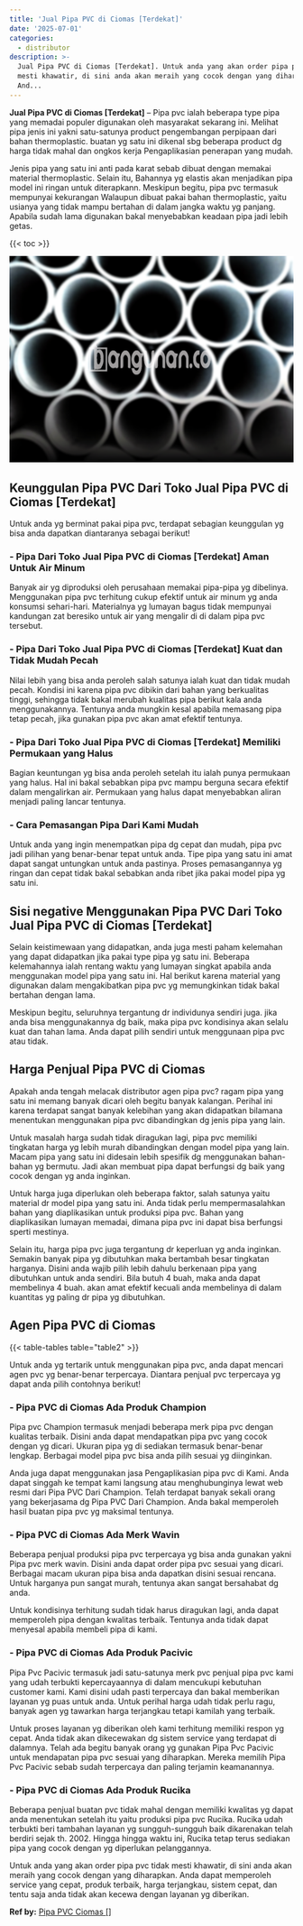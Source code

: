 ```yaml
---
title: 'Jual Pipa PVC di Ciomas [Terdekat]'
date: '2025-07-01'
categories:
  - distributor
description: >-
  Jual Pipa PVC di Ciomas [Terdekat]. Untuk anda yang akan order pipa pvc tidak
  mesti khawatir, di sini anda akan meraih yang cocok dengan yang diharapkan.
  And...
---
```


**Jual Pipa PVC di Ciomas \[Terdekat\]** – Pipa pvc ialah beberapa type pipa yang memadai populer digunakan oleh masyarakat sekarang ini. Melihat pipa jenis ini yakni satu-satunya product pengembangan perpipaan dari bahan thermoplastic. buatan yg satu ini dikenal sbg beberapa product dg harga tidak mahal dan ongkos kerja Pengaplikasian penerapan yang mudah.

Jenis pipa yang satu ini anti pada karat sebab dibuat dengan memakai material thermoplastic. Selain itu, Bahannya yg elastis akan menjadikan pipa model ini ringan untuk diterapkann. Meskipun begitu, pipa pvc termasuk mempunyai kekurangan Walaupun dibuat pakai bahan thermoplastic, yaitu usianya yang tidak mampu bertahan di dalam jangka waktu yg panjang. Apabila sudah lama digunakan bakal menyebabkan keadaan pipa jadi lebih getas.

{{< toc >}}

![Jual Pipa PVC di Ciomas [Terdekat]](/images/jaul-pipa-pvc-28.png)

## Keunggulan Pipa PVC Dari Toko Jual Pipa PVC di Ciomas \[Terdekat\]

Untuk anda yg berminat pakai pipa pvc, terdapat sebagian keunggulan yg bisa anda dapatkan diantaranya sebagai berikut!

### \- Pipa Dari Toko Jual Pipa PVC di Ciomas \[Terdekat\] Aman Untuk Air Minum

Banyak air yg diproduksi oleh perusahaan memakai pipa-pipa yg dibelinya. Menggunakan pipa pvc terhitung cukup efektif untuk air minum yg anda konsumsi sehari-hari. Materialnya yg lumayan bagus tidak mempunyai kandungan zat beresiko untuk air yang mengalir di di dalam pipa pvc tersebut.

### \- Pipa Dari Toko Jual Pipa PVC di Ciomas \[Terdekat\] Kuat dan Tidak Mudah Pecah

Nilai lebih yang bisa anda peroleh salah satunya ialah kuat dan tidak mudah pecah. Kondisi ini karena pipa pvc dibikin dari bahan yang berkualitas tinggi, sehingga tidak bakal merubah kualitas pipa berikut kala anda menggunakannya. Tentunya anda mungkin kesal apabila memasang pipa tetap pecah, jika gunakan pipa pvc akan amat efektif tentunya.

### \- Pipa Dari Toko Jual Pipa PVC di Ciomas \[Terdekat\] Memiliki Permukaan yang Halus

Bagian keuntungan yg bisa anda peroleh setelah itu ialah punya permukaan yang halus. Hal ini bakal sebabkan pipa pvc mampu berguna secara efektif dalam mengalirkan air. Permukaan yang halus dapat menyebabkan aliran menjadi paling lancar tentunya.

### \- Cara Pemasangan Pipa Dari Kami Mudah

Untuk anda yang ingin menempatkan pipa dg cepat dan mudah, pipa pvc jadi pilihan yang benar-benar tepat untuk anda. Tipe pipa yang satu ini amat dapat sangat untungkan untuk anda pastinya. Proses pemasangannya yg ringan dan cepat tidak bakal sebabkan anda ribet jika pakai model pipa yg satu ini.

## Sisi negative Menggunakan Pipa PVC Dari Toko Jual Pipa PVC di Ciomas \[Terdekat\]

Selain keistimewaan yang didapatkan, anda juga mesti paham kelemahan yang dapat didapatkan jika pakai type pipa yg satu ini. Beberapa kelemahannya ialah rentang waktu yang lumayan singkat apabila anda menggunakan model pipa yang satu ini. Hal berikut karena material yang digunakan dalam mengakibatkan pipa pvc yg memungkinkan tidak bakal bertahan dengan lama.

Meskipun begitu, seluruhnya tergantung dr individunya sendiri juga. jika anda bisa menggunakannya dg baik, maka pipa pvc kondisinya akan selalu kuat dan tahan lama. Anda dapat pilih sendiri untuk menggunaan pipa pvc atau tidak.

## Harga Penjual Pipa PVC di Ciomas

Apakah anda tengah melacak distributor agen pipa pvc? ragam pipa yang satu ini memang banyak dicari oleh begitu banyak kalangan. Perihal ini karena terdapat sangat banyak kelebihan yang akan didapatkan bilamana menentukan menggunakan pipa pvc dibandingkan dg jenis pipa yang lain.

Untuk masalah harga sudah tidak diragukan lagi, pipa pvc memiliki tingkatan harga yg lebih murah dibandingkan dengan model pipa yang lain. Macam pipa yang satu ini didesain lebih spesifik dg menggunakan bahan-bahan yg bermutu. Jadi akan membuat pipa dapat berfungsi dg baik yang cocok dengan yg anda inginkan.

Untuk harga juga diperlukan oleh beberapa faktor, salah satunya yaitu material dr model pipa yang satu ini. Anda tidak perlu mempermasalahkan bahan yang diaplikasikan untuk produksi pipa pvc. Bahan yang diaplikasikan lumayan memadai, dimana pipa pvc ini dapat bisa berfungsi sperti mestinya.

Selain itu, harga pipa pvc juga tergantung dr keperluan yg anda inginkan. Semakin banyak pipa yg dibutuhkan maka bertambah besar tingkatan harganya. Disini anda wajib pilih lebih dahulu berkenaan pipa yang dibutuhkan untuk anda sendiri. Bila butuh 4 buah, maka anda dapat membelinya 4 buah. akan amat efektif kecuali anda membelinya di dalam kuantitas yg paling dr pipa yg dibutuhkan.

## Agen Pipa PVC di Ciomas

{{< table-tables table="table2" >}}

Untuk anda yg tertarik untuk menggunakan pipa pvc, anda dapat mencari agen pvc yg benar-benar terpercaya. Diantara penjual pvc terpercaya yg dapat anda pilih contohnya berikut!

### \- Pipa PVC di Ciomas Ada Produk Champion

Pipa pvc Champion termasuk menjadi beberapa merk pipa pvc dengan kualitas terbaik. Disini anda dapat mendapatkan pipa pvc yang cocok dengan yg dicari. Ukuran pipa yg di sediakan termasuk benar-benar lengkap. Berbagai model pipa pvc bisa anda pilih sesuai yg diinginkan.

Anda juga dapat menggunakan jasa Pengaplikasian pipa pvc di Kami. Anda dapat singgah ke tempat kami langsung atau menghubunginya lewat web resmi dari Pipa PVC Dari Champion. Telah terdapat banyak sekali orang yang bekerjasama dg Pipa PVC Dari Champion. Anda bakal memperoleh hasil buatan pipa pvc yg maksimal tentunya.

### \- Pipa PVC di Ciomas Ada Merk Wavin

Beberapa penjual produksi pipa pvc terpercaya yg bisa anda gunakan yakni Pipa pvc merk wavin. Disini anda dapat order pipa pvc sesuai yang dicari. Berbagai macam ukuran pipa bisa anda dapatkan disini sesuai rencana. Untuk harganya pun sangat murah, tentunya akan sangat bersahabat dg anda.

Untuk kondisinya terhitung sudah tidak harus diragukan lagi, anda dapat memperoleh pipa dengan kwalitas terbaik. Tentunya anda tidak dapat menyesal apabila membeli pipa di kami.

### \- Pipa PVC di Ciomas Ada Produk Pacivic

Pipa Pvc Pacivic termasuk jadi satu-satunya merk pvc penjual pipa pvc kami yang udah terbukti kepercayaannya di dalam mencukupi kebutuhan customer kami. Kami disini udah pasti terpercaya dan bakal memberikan layanan yg puas untuk anda. Untuk perihal harga udah tidak perlu ragu, banyak agen yg tawarkan harga terjangkau tetapi kamilah yang terbaik.

Untuk proses layanan yg diberikan oleh kami terhitung memiliki respon yg cepat. Anda tidak akan dikecewakan dg sistem service yang terdapat di dalamnya. Telah ada begitu banyak orang yg gunakan Pipa Pvc Pacivic untuk mendapatan pipa pvc sesuai yang diharapkan. Mereka memilih Pipa Pvc Pacivic sebab sudah terpercaya dan paling terjamin keamanannya.

### \- Pipa PVC di Ciomas Ada Produk Rucika

Beberapa penjual buatan pvc tidak mahal dengan memiliki kwalitas yg dapat anda menentukan setelah itu yaitu produksi pipa pvc Rucika. Rucika udah terbukti beri tambahan layanan yg sungguh-sungguh baik dikarenakan telah berdiri sejak th. 2002. Hingga hingga waktu ini, Rucika tetap terus sediakan pipa yang cocok dengan yg diperlukan pelanggannya.

Untuk anda yang akan order pipa pvc tidak mesti khawatir, di sini anda akan meraih yang cocok dengan yang diharapkan. Anda dapat memperoleh service yang cepat, produk terbaik, harga terjangkau, sistem cepat, dan tentu saja anda tidak akan kecewa dengan layanan yg diberikan.

**Ref by:** [Pipa PVC Ciomas []](https://id.wikipedia.org/wiki/Pipa)
